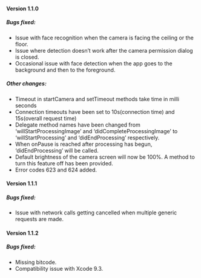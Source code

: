 #### Version 1.1.0

##### Bugs fixed: 
- Issue with face recognition when the camera is facing the ceiling or the floor.
- Issue where  detection doesn’t work after the camera permission dialog is closed.
- Occasional issue with face detection when the app goes to the background and then to the foreground.

##### Other changes:
- Timeout in startCamera and setTimeout methods take time in milli seconds
- Connection timeouts have been set to 10s(connection time) and 15s(overall request time)
- Delegate method names have been changed from ‘willStartProcessingImage’ and ‘didCompleteProcessingImage’ to ‘willStartProcessing’ and ‘didEndProcessing’ respectively.
- When onPause is reached after processing has begun, ‘didEndProcessing’ will be called.
- Default brightness of the camera screen will now be 100%. A method to turn this feature off has been provided.
- Error codes 623 and 624 added.


#### Version 1.1.1

##### Bugs fixed:
- Issue with network calls getting cancelled when multiple generic requests are made.

#### Version 1.1.2

##### Bugs fixed:
- Missing bitcode.
- Compatibility issue with Xcode 9.3. 
